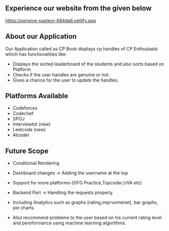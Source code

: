 ## Experience our website from the given below
https://pensive-pasteur-684da6.netlify.app

## About our Application
Our Application called as CP Book displays cp handles of CP Enthusiasts which has functionalities like:
* Displays the sorted leaderboard of the students and also sorts based on Platform.
* Checks if the user handles are genuine or not.
* Gives a chance for the user to update the handles.


## Platforms Available 
* Codeforces
* Codechef
* SPOJ
* Interviewbit (new)
* Leetcode (new)
* Atcoder


## Future Scope
* Conditional Rendering 
* Dashboard changes
  -> Adding the username at the top

* Support for more platforms-(GFG Practice,Topcoder,UVA etc)

* Backend Part
  -> Handling the requests properly.

* Including Analytics such as graphs (rating,imprvomenet), bar graphs, pie charts.

* Also recommend problems to the user based on his current rating level and peroformance using machine learning algorithms.

